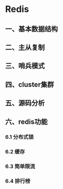 # Redis

## 一、基本数据结构

## 二、主从复制

## 三、哨兵模式

## 四、cluster集群

## 五、源码分析

## 六、redis功能

### 6.1 分布式锁

### 6.2 缓存

### 6.3 简单限流



### 6.4 排行榜
